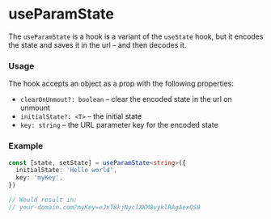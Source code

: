 # useParamState

The `useParamState` is a hook is a variant of the `useState` hook, but it encodes the state and saves it in the url – and then decodes it.

### Usage

The hook accepts an object as a prop with the following properties:

- `clearOnUnmout?: boolean` – clear the encoded state in the url on unmount
- `initialState?: <T>` – the initial state
- `key: string` – the URL parameter key for the encoded state

### Example

```ts
const [state, setState] = useParamState<string>({
  initialState: 'Hello world',
  key: 'myKey',
})

// Would result in:
// your-domain.com?myKey=eJxT8kjNyclXKM8vyklRAgAexQSB
```
